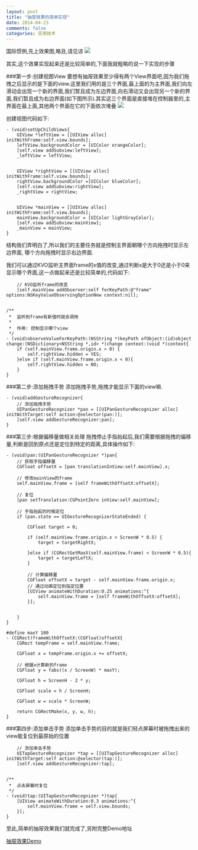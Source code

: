 ```yaml
---
layout: post
title: "抽屉效果的简单实现"
date: 2014-04-23
comments: false
categories: 实用技术
---
```


国际惯例,先上效果图,略丑,请见谅
![](https://dn-zhunjiee.qbox.me/抽屉效果.gif)

其实,这个效果实现起来还是比较简单的,下面我就粗略的说一下实现的步骤

###第一步:创建视图View
要想有抽屉效果至少得有两个View界面吧,因为我们拖拽之后显示的是下面的view.这里我们用的是三个界面,最上面的为主界面,我们向左滑动会出现一个新的界面,我们暂且成为左边界面,向右滑动又会出现另一个新的界面,我们暂且成为右边界面(如下图所示).其实这三个界面是直接堆在控制器里的,主界面在最上面,其他两个界面在它的下面依次堆叠
![](https://dn-zhunjiee.qbox.me/Snip20151109_1.png)

创建视图代码如下:

```
- (void)setUpChildViews{
    UIView *leftView = [[UIView alloc] initWithFrame:self.view.bounds];
    leftView.backgroundColor = [UIColor orangeColor];
    [self.view addSubview:leftView];
    _leftView = leftView;
    
    
    UIView *rightView = [[UIView alloc] initWithFrame:self.view.bounds];
    rightView.backgroundColor =[UIColor blueColor];
    [self.view addSubview:rightView];
    _rightView = rightView;
    
    
    UIView *mainView = [[UIView alloc] initWithFrame:self.view.bounds];
    mainView.backgroundColor = [UIColor lightGrayColor];
    [self.view addSubview:mainView];
    _mainView = mainView;
}
```
结构我们弄明白了,所以我们的主要任务就是控制主界面朝哪个方向拖拽时显示左边界面, 哪个方向拖拽时显示右边界面.

我们可以通过KVO监听主界面frame的x值的改变,通过判断x是大于0还是小于0来显示哪个界面,这一点做起来还是比较简单的,代码如下:

```
    // KVO监听frame的改变
    [self.mainView addObserver:self forKeyPath:@"frame" options:NSKeyValueObservingOptionNew context:nil];


/**
 *  监听到frame有新值时就会调用
 *
 *  作用: 控制显示哪个view
 */
- (void)observeValueForKeyPath:(NSString *)keyPath ofObject:(id)object change:(NSDictionary<NSString *,id> *)change context:(void *)context{
    if (self.mainView.frame.origin.x > 0) {
        self.rightView.hidden = YES;
    }else if (self.mainView.frame.origin.x < 0){
        self.rightView.hidden = NO;
    }
}
```

###第二步:添加拖拽手势
添加拖拽手势,拖拽才能显示下面的view嘛.

```
- (void)addGestureRecognizer{
    // 添加拖拽手势
    UIPanGestureRecognizer *pan = [[UIPanGestureRecognizer alloc] initWithTarget:self action:@selector(pan:)];
    [self.view addGestureRecognizer:pan];
}
```

###第三步:根据偏移量做相关处理
拖拽停止手指抬起后,我们需要根据拖拽的偏移量,判断是回到原点还是定位到特定的距离,具体操作如下:

```
- (void)pan:(UIPanGestureRecognizer *)pan{
    // 获取手指偏移量
    CGFloat offsetX = [pan translationInView:self.mainView].x;
    
    // 修改mainView的frame
    self.mainView.frame = [self frameWithOffsetX:offsetX];
    
    // 复位
    [pan setTranslation:CGPointZero inView:self.mainView];
    
    // 手指抬起的时候定位
    if (pan.state == UIGestureRecognizerStateEnded) {
        
        CGFloat target = 0;
        
        if (self.mainView.frame.origin.x > ScreenW * 0.5) {
            target = targetRightX;
            
        }else if (CGRectGetMaxX(self.mainView.frame) < ScreenW * 0.5){
            target = targetLeftX;
        }
        
        // 计算偏移量
        CGFloat offsetX = target - self.mainView.frame.origin.x;
        // 通过动画定位到指定位置
        [UIView animateWithDuration:0.25 animations:^{
            self.mainView.frame = [self frameWithOffsetX:offsetX];
        }];
        
        
    }
}

#define maxY 100
- (CGRect)frameWithOffsetX:(CGFloat)offsetX{
    CGRect tempFrame = self.mainView.frame;
    
    CGFloat x = tempFrame.origin.x += offsetX;
    
    // 根据x计算新的frame
    CGFloat y = fabs((x / ScreenW) * maxY);
    
    CGFloat h = ScreenH - 2 * y;
    
    CGFloat scale = h / ScreenH;
    
    CGFloat w = scale * ScreenW;
    
    return CGRectMake(x, y, w, h);
}
```

###第四步:添加单击手势
添加单击手势的目的就是我们轻点屏幕时被拖拽出来的view能复位到最原始的位置

```
    // 添加单击手势
    UITapGestureRecognizer *tap = [[UITapGestureRecognizer alloc] initWithTarget:self action:@selector(tap:)];
    [self.view addGestureRecognizer:tap];


/**
 *  点击屏幕时复位
 */
- (void)tap:(UITapGestureRecognizer *)tap{
    [UIView animateWithDuration:0.3 animations:^{
        self.mainView.frame = self.view.bounds;
    }];
}
```

至此,简单的抽屉效果我们就完成了,另附完整Demo地址

[抽屉效果Demo](https://github.com/zhunjiee/Program/tree/master/%E6%8A%BD%E5%B1%89%E6%95%88%E6%9E%9C)
